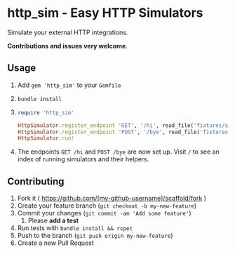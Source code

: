 # http_sim - Easy HTTP Simulators

Simulate your external HTTP integrations.

**Contributions and issues very welcome**.

## Usage

1. Add `gem 'http_sim'` to your `Gemfile`
1. `bundle install`
1. 
    ```ruby
    require 'http_sim'
    
    HttpSimulator.register_endpoint 'GET', '/hi', read_file('fixtures/some_page.html')
    HttpSimulator.register_endpoint 'POST', '/bye', read_file('fixtures/some_response.json')
    HttpSimulator.run!
    ```
    
1. The endpoints `GET /hi` and `POST /bye` are now set up. Visit `/` to see an index of running simulators and their helpers.

## Contributing

1. Fork it ( https://github.com/[my-github-username]/scaffold/fork )
1. Create your feature branch (`git checkout -b my-new-feature`)
1. Commit your changes (`git commit -am 'Add some feature'`)
    1. Please **add a test**
1. Run tests with `bundle install && rspec`
1. Push to the branch (`git push origin my-new-feature`)
1. Create a new Pull Request
